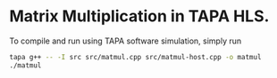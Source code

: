 # Matrix Multiplication in TAPA HLS.

To compile and run using TAPA software simulation, simply run
```bash
tapa g++ -- -I src src/matmul.cpp src/matmul-host.cpp -o matmul
./matmul
```
